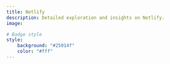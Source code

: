 ```yaml
---
title: Netlify
description: Detailed exploration and insights on Netlify.
image: 

# Badge style
style:
    background: "#25014f"
    color: "#fff"
---
```

